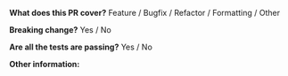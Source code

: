 <!--
When resolving a specific issue, reference the issue in the PR's title (e.g. `Fixes #xx[, #xx]`, where "xx" is the issue number).
-->

**What does this PR cover?**
Feature / Bugfix / Refactor / Formatting / Other

**Breaking change?**
Yes / No

**Are all the tests are passing?**
Yes / No

**Other information:**
